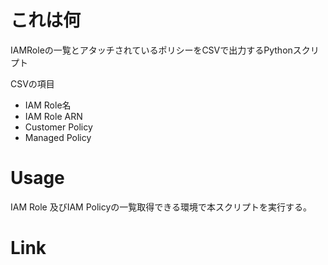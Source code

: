 # これは何  
IAMRoleの一覧とアタッチされているポリシーをCSVで出力するPythonスクリプト

CSVの項目
* IAM Role名
* IAM Role ARN
* Customer Policy
* Managed Policy
 
# Usage
IAM Role 及びIAM Policyの一覧取得できる環境で本スクリプトを実行する。

# Link

